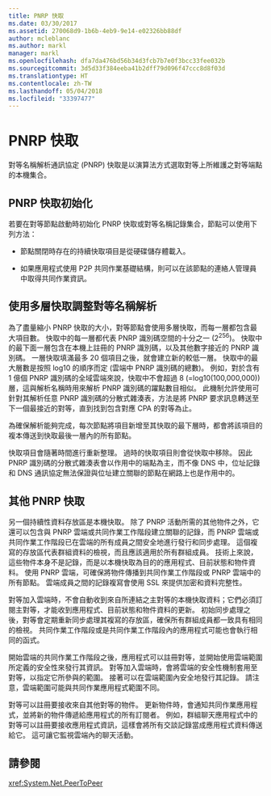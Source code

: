 ```yaml
---
title: PNRP 快取
ms.date: 03/30/2017
ms.assetid: 270068d9-1b6b-4eb9-9e14-e02326bb88df
author: mcleblanc
ms.author: markl
manager: markl
ms.openlocfilehash: dfa7da476bd56b34d3fcb7b7e0f3bcc33fee032b
ms.sourcegitcommit: 3d5d33f384eeba41b2dff79d096f47ccc8d8f03d
ms.translationtype: HT
ms.contentlocale: zh-TW
ms.lasthandoff: 05/04/2018
ms.locfileid: "33397477"
---
```

# <a name="pnrp-caches"></a>PNRP 快取
對等名稱解析通訊協定 (PNRP) 快取是以演算法方式選取對等上所維護之對等端點的本機集合。  
  
## <a name="pnrp-cache-initialization"></a>PNRP 快取初始化  
 若要在對等節點啟動時初始化 PNRP 快取或對等名稱記錄集合，節點可以使用下列方法：  
  
-   節點關閉時存在的持續快取項目是從硬碟儲存體載入。  
  
-   如果應用程式使用 P2P 共同作業基礎結構，則可以在該節點的連絡人管理員中取得共同作業資訊。  
  
## <a name="scaling-peer-name-resolution-with-a-multi-level-cache"></a>使用多層快取調整對等名稱解析  
 為了盡量縮小 PNRP 快取的大小，對等節點會使用多層快取，而每一層都包含最大項目數。 快取中的每一層都代表 PNRP 識別碼空間的十分之一 (2<sup>256</sup>)。 快取中的最下面一層包含在本機上註冊的 PNRP 識別碼，以及其他數字接近的 PNRP 識別碼。 一層快取填滿最多 20 個項目之後，就會建立新的較低一層。 快取中的最大層數是按照 log10 的順序而定 (雲端中 PNRP 識別碼的總數)。 例如，對於含有 1 億個 PNRP 識別碼的全域雲端來說，快取中不會超過 8 (=log10(100,000,000)) 層，這與解析名稱時用來解析 PNRP 識別碼的躍點數目相似。 此機制允許使用可針對其解析任意 PNRP 識別碼的分散式雜湊表，方法是將 PNRP 要求訊息轉送至下一個最接近的對等，直到找到包含對應 CPA 的對等為止。  
  
 為確保解析能夠完成，每次節點將項目新增至其快取的最下層時，都會將該項目的複本傳送到快取最後一層內的所有節點。  
  
 快取項目會隨著時間進行重新整理。 過時的快取項目則會從快取中移除。 因此 PNRP 識別碼的分散式雜湊表會以作用中的端點為主，而不像 DNS 中，位址記錄和 DNS 通訊協定無法保證與位址建立關聯的節點在網路上也是作用中的。  
  
## <a name="other-pnrp-caches"></a>其他 PNRP 快取  
 另一個持續性資料存放區是本機快取。  除了 PNRP 活動所需的其他物件之外，它還可以包含與 PNRP 雲端或共同作業工作階段建立關聯的記錄，而 PNRP 雲端或共同作業工作階段已在雲端的所有成員之間安全地進行發行和同步處理。 這個複寫的存放區代表群組資料的檢視，而且應該適用於所有群組成員。 技術上來說，這些物件本身不是記錄，而是以本機快取為目的的應用程式、目前狀態和物件資料。 使用 PNRP 雲端，可確保將物件傳播到共同作業工作階段或 PNRP 雲端中的所有節點。  雲端成員之間的記錄複寫會使用 SSL 來提供加密和資料完整性。  
  
 對等加入雲端時，不會自動收到來自所連結之主對等的本機快取資料；它們必須訂閱主對等，才能收到應用程式、目前狀態和物件資料的更新。 初始同步處理之後，對等會定期重新同步處理其複寫的存放區，確保所有群組成員都一致具有相同的檢視。  共同作業工作階段或是共同作業工作階段內的應用程式可能也會執行相同的函式。  
  
 開始雲端的共同作業工作階段之後，應用程式可以註冊對等，並開始使用雲端範圍所定義的安全性來發行其資訊。 對等加入雲端時，會將雲端的安全性機制套用至對等，以指定它所參與的範圍。  接著可以在雲端範圍內安全地發行其記錄。 請注意，雲端範圍可能與共同作業應用程式範圍不同。  
  
 對等可以註冊要接收來自其他對等的物件。 更新物件時，會通知共同作業應用程式，並將新的物件傳遞給應用程式的所有訂閱者。 例如，群組聊天應用程式中的對等可以註冊要接收應用程式資訊，這樣會將所有交談記錄當成應用程式資料傳送給它。  這可讓它監視雲端內的聊天活動。  
  
## <a name="see-also"></a>請參閱  
 <xref:System.Net.PeerToPeer>
